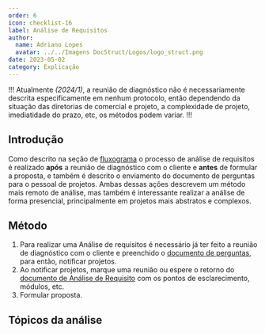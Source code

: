 ```yaml
---
order: 6
icon: checklist-16
label: Análise de Requisitos
author:
  name: Adriano Lopes
  avatar: ../../Imagens DocStruct/Logos/logo_struct.png
date: 2023-05-02
category: Explicação
---
```


!!!
Atualmente _(2024/1)_, a reunião de diagnóstico não é necessariamente descrita especificamente em nenhum protocolo, então dependendo da situação das diretorias de comercial e projeto, a complexidade de projeto, imediatidade do prazo, etc, os métodos podem variar. 
!!!

## Introdução

Como descrito na seção de [fluxograma](/organizacao-interna/diretoria-comercial/fluxograma.md) o processo de análise de requisitos é realizado **após** a reunião de diagnóstico com o cliente e **antes** de formular a proposta, e também é descrito o enviamento do documento de perguntas para o pessoal de projetos. Ambas dessas ações descrevem um método mais remoto de análise, mas também é interessante realizar a análise de forma presencial, principalmente em projetos mais abstratos e complexos.

## Método

1. Para realizar uma Análise de requisitos é necessário já ter feito a reunião de diagnóstico com o cliente e preenchido o [documento de perguntas](https://docs.google.com/document/d/10Ue1wc7tpNOn8HKvkqfSst77uanTc86dMnFYXFW2dI8/edit?usp=sharing), para então, notificar projetos.
2. Ao notificar projetos, marque uma reunião ou espere o retorno do [documento de Análise de Requisito](https://docs.google.com/document/d/10Ue1wc7tpNOn8HKvkqfSst77uanTc86dMnFYXFW2dI8/edit?usp=drive_link) com os pontos de esclarecimento, módulos, etc.
3. Formular proposta.

## Tópicos da análise
